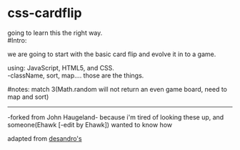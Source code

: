 # css-cardflip

going to learn this the right way.  
#Intro: 

we are going to start with the basic card flip and evolve it in to a game.

using: JavaScript, HTML5, and CSS.  
-className, sort, map.... those are the things. 


#notes: match 3(Math.random will not return an even game board, need to map and sort)

_________________________
-forked from John Haugeland-
because i'm tired of looking these up, and someone(Ehawk [-edit by Ehawk]) wanted to know how

adapted from [desandro's](https://desandro.github.io/3dtransforms/docs/card-flip.html)
